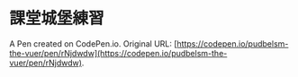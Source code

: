 # 課堂城堡練習

A Pen created on CodePen.io. Original URL: [https://codepen.io/pudbelsm-the-vuer/pen/rNjdwdw](https://codepen.io/pudbelsm-the-vuer/pen/rNjdwdw).


